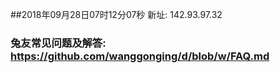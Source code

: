 ##2018年09月28日07时12分07秒 新址: 142.93.97.32
### 兔友常见问题及解答: https://github.com/wanggonging/d/blob/w/FAQ.md

